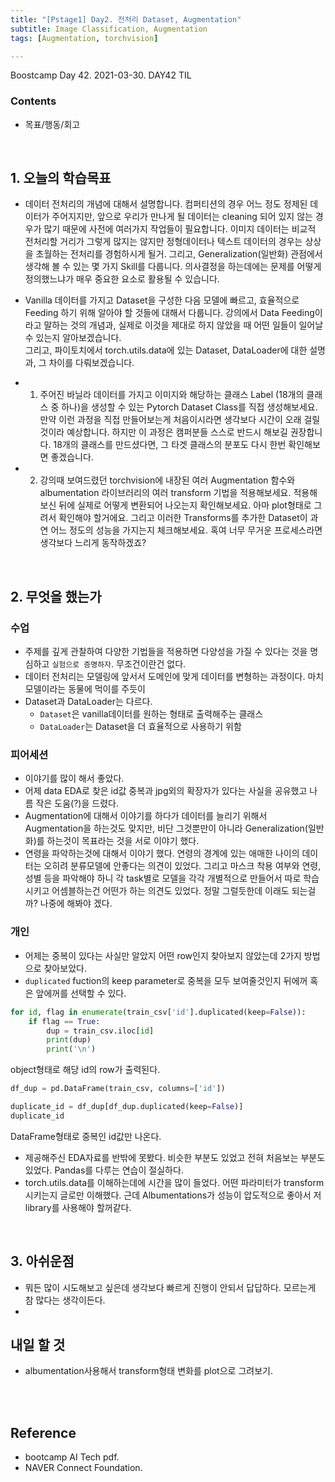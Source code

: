 ```yaml
---
title: "[Pstage1] Day2. 전처리 Dataset, Augmentation"
subtitle: Image Classification, Augmentation
tags: [Augmentation, torchvision] 

---
```


Boostcamp Day 42. 2021-03-30.
DAY42 TIL

### Contents
- 목표/행동/회고

<br>

## 1. 오늘의 학습목표
- 데이터 전처리의 개념에 대해서 설명합니다. 컴퍼티션의 경우 어느 정도 정제된 데이터가 주어지지만, 앞으로 우리가 만나게 될 데이터는 cleaning 되어 있지 않는 경우가 많기 때문에 사전에 여러가지 작업들이 필요합니다. 이미지 데이터는 비교적 전처리할 거리가 그렇게 많지는 않지만 정형데이터나 텍스트 데이터의 경우는 상상을 초월하는 전처리를 경험하시게 될거.
그리고, Generalization(일반화) 관점에서 생각해 볼 수 있는 몇 가지 Skill를 다룹니다.
 의사결정을 하는데에는 문제를 어떻게 정의했느냐가 매우 중요한 요소로 활용될 수 있습니다.  


- Vanilla 데이터를 가지고 Dataset을 구성한 다음 모델에 빠르고, 효율적으로 Feeding 하기 위해 알아야 할 것들에 대해서 다룹니다. 강의에서 Data Feeding이라고 말하는 것의 개념과, 실제로 이것을 제대로 하지 않았을 때 어떤 일들이 일어날 수 있는지 알아보겠습니다.  
그리고, 파이토치에서 torch.utils.data에 있는 Dataset, DataLoader에 대한 설명과, 그 차이를 다뤄보겠습니다.


- 1. 주어진 바닐라 데이터를 가지고 이미지와 해당하는 클래스 Label (18개의 클래스 중 하나)을 생성할 수 있는 Pytorch Dataset Class를 직접 생성해보세요.
만약 이런 과정을 직접 만들어보는게 처음이시라면 생각보다 시간이 오래 걸릴 것이라 예상합니다. 하지만 이 과정은 캠퍼분들 스스로 반드시 해보길 권장합니다. 
18개의 클래스를 만드셨다면, 그 타겟 클래스의 분포도 다시 한번 확인해보면 좋겠습니다.  


- 2. 강의때 보여드렸던 torchvision에 내장된 여러 Augmentation 함수와 albumentation 라이브러리의 여러 transform 기법을 적용해보세요. 적용해 보신 뒤에 실제로 어떻게 변환되어 나오는지 확인해보세요. 아마 plot형태로 그려서 확인해야 할거에요.
그리고 이러한 Transforms를  추가한 Dataset이 과연 어느 정도의 성능을 가지는지 체크해보세요. 혹여 너무 무거운 프로세스라면 생각보다 느리게 동작하겠죠? 


<br>

## 2. 무엇을 했는가
### 수업
- 주제를 깊게 관찰하여 다양한 기법들을 적용하면 다양성을 가질 수 있다는 것을 명심하고 `실험으로 증명하자`. 무조건이란건 없다.
- 데이터 전처리는 모델링에 앞서서 도메인에 맞게 데이터를 변형하는 과정이다. 마치 모델이라는 동물에 먹이를 주듯이
- Dataset과 DataLoader는 다르다. 
    - `Dataset`은 vanilla데이터를 원하는 형태로 출력해주는 클래스
    - `DataLoader`는 Dataset을 더 효율적으로 사용하기 위함

### 피어세션
- 이야기를 많이 해서 좋았다.
- 어제 data EDA로 찾은 id값 중복과 jpg외의 확장자가 있다는 사실을 공유했고 나름 작은 도움(?)을 드렸다.
- Augmentation에 대해서 이야기를 하다가 데이터를 늘리기 위해서 Augmentation을 하는것도 맞지만, 비단 그것뿐만이 아니라 Generalization(일반화)를 하는것이 목표라는 것을 서로 이야기 했다.
- 연령을 파악하는것에 대해서 이야기 했다. 연령의 경계에 있는 애매한 나이의 데이터는 오히려 분류모델에 안좋다는 의견이 있었다. 그리고 마스크 착용 여부와 연령, 성별 등을 파악해야 하니 각 task별로 모델을 각각 개별적으로 만들어서 따로 학습시키고 어셈블하는건 어떤가 하는 의견도 있었다. 정말 그럴듯한데 이래도 되는걸까? 나중에 해봐야 겠다.

### 개인
- 어제는 중복이 있다는 사실만 알았지 어떤 row인지 찾아보지 않았는데 2가지 방법으로 찾아보았다.
- `duplicated` fuction의 keep parameter로 중복을 모두 보여줄것인지 뒤에꺼 혹은 앞에꺼를 선택할 수 있다.
```python
for id, flag in enumerate(train_csv['id'].duplicated(keep=False)):
    if flag == True:
        dup = train_csv.iloc[id]
        print(dup)
        print('\n')
```
object형태로 해당 id의 row가 출력된다.

```python
df_dup = pd.DataFrame(train_csv, columns=['id'])

duplicate_id = df_dup[df_dup.duplicated(keep=False)]
duplicate_id
```
DataFrame형태로 중복인 id값만 나온다.

- 제공해주신 EDA자료를 반밖에 못봤다. 비슷한 부분도 있었고 전혀 처음보는 부분도 있었다. Pandas를 다루는 연습이 절실하다.
- torch.utils.data를 이해하는데에 시간을 많이 들었다. 어떤 파라미터가 transform시키는지 글로만 이해했다. 근데 Albumentations가 성능이 압도적으로 좋아서 저 library를 사용해야 할꺼같다.

<br>

## 3. 아쉬운점

- 뭐든 많이 시도해보고 싶은데 생각보다 빠르게 진행이 안되서 답답하다. 모르는게 참 많다는 생각이든다.
- 


## 내일 할 것
- albumentation사용해서 transform형태 변화를 plot으로 그려보기.






<br><br>



## Reference

- bootcamp AI Tech pdf.  
- NAVER Connect Foundation.

